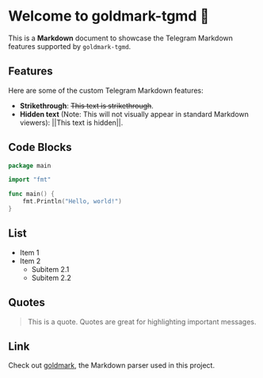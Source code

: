 # Welcome to goldmark-tgmd 🎉

This is a **Markdown** document to showcase the Telegram Markdown features supported by `goldmark-tgmd`.

## Features

Here are some of the custom Telegram Markdown features:

- **Strikethrough**: ~~This text is strikethrough~~.
- **Hidden text** (Note: This will not visually appear in standard Markdown viewers): ||This text is hidden||.

## Code Blocks

```go
package main

import "fmt"

func main() {
    fmt.Println("Hello, world!")
}
```

## List
- Item 1
- Item 2
  - Subitem 2.1
  - Subitem 2.2

## Quotes
> This is a quote. Quotes are great for highlighting important messages.

## Link
Check out [goldmark](https://github.com/yuin/goldmark), the Markdown parser used in this project.

